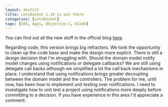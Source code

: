 ```yaml
---
layout: deafult
title: LetsBasket 1.18 is out there
categories: [LetsBasket]
tags: [IOS, Apps, Objective-C, XCode]
---
```

<p>
	You can find out all the new stuff in the official blog <a href="http://letsbasket.com/onthefield/blog/letsbasket-1-18-its-now-available/">here</a>. 
</p>
<p>
	Regarding code, this version brings big refractors. We took the opportunity to clean up the code base and make the design more explicit. There is still a design decision that I'm struggling with. Should the domain model notify model changes using notifications or delegate callbacks? We are still using delegate call backs although we simplified a lot the call back mechanisms in place. I understand that using notifications brings greater decoupling between the domain model and the controllers. The problem for me, until now, has been how to implement unit testing over notifications. I need to investigate how to unit test a project using notifications more deeply before committing to a decision. If you have experience in this area I'd appreciate a comment.
</p>